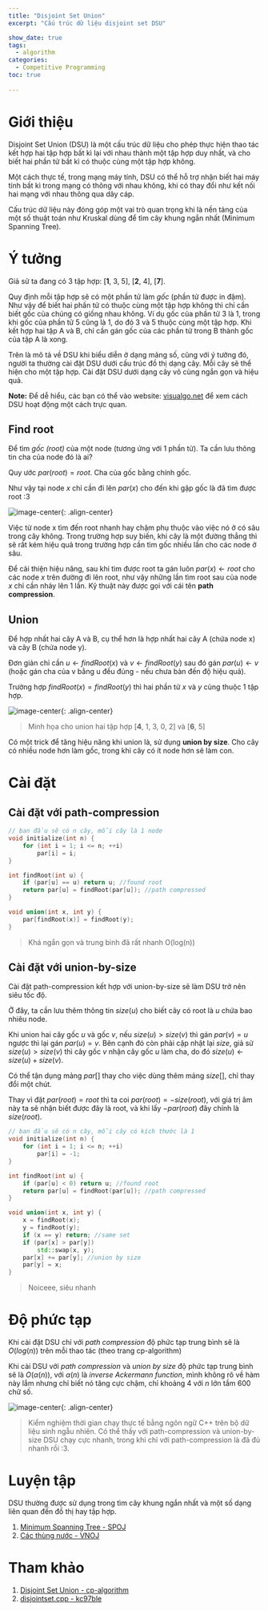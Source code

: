 ```yaml
---
title: "Disjoint Set Union"
excerpt: "Cấu trúc dữ liệu disjoint set DSU"

show_date: true
tags:
  - algorithm
categories:
  - Competitive Programming
toc: true
  
---
```

# Giới thiệu
Disjoint Set Union (DSU) là một cấu trúc dữ liệu cho phép thực hiện thao tác kết hợp hai tập hợp bất kì lại với nhau thành một tập hợp duy nhất, và cho biết hai phần tử bất kì có thuộc cùng một tập hợp không.

Một cách thực tế, trong mạng máy tính, DSU có thể hỗ trợ nhận biết hai máy tính bất kì trong mạng có thông với nhau không, khi có thay đổi như kết nối hai mạng với nhau thông qua dây cáp.

Cấu trúc dữ liệu này đóng góp một vai trò quan trọng khi là nền tảng của một số thuật toán như Kruskal dùng để tìm cây khung ngắn nhất (Minimum Spanning Tree).

# Ý tưởng
Giả sử ta đang có 3 tập hợp: [**1**, 3, 5], [**2**, 4], [**7**]. 

Quy định mỗi tập hợp sẽ có một phần tử làm *gốc* (phần tử được in đậm). Như vậy để biết hai phần tử có thuộc cùng một tập hợp không thì chỉ cần biết gốc của chúng có giống nhau không. Ví dụ gốc của phần tử 3 là 1, trong khi gốc của phần tử 5 cũng là 1, do đó 3 và 5 thuộc cùng một tập hợp. Khi kết hợp hai tập A và B, chỉ cần gán gốc của các phần tử trong B thành gốc của tập A là xong. 

Trên là mô tả về DSU khi biểu diễn ở dạng mảng số, cũng với ý tưởng đó, người ta thường cài đặt DSU dưới cấu trúc đồ thị dạng cây. Mỗi cây sẽ thể hiện cho một tập hợp. Cài đặt DSU dưới dạng cây vô cùng ngắn gọn và hiệu quả.

**Note:** Để dễ hiểu, các bạn có thể vào website: [visualgo.net](https://visualgo.net/en/ufds) để xem cách DSU hoạt động một cách trực quan.

## Find root
Để tìm *gốc (root)* của một node (tương ứng với 1 phần tử). Ta cần lưu thông tin cha của node đó là ai?

Quy ước $par(root) = root$. Cha của gốc bằng chính gốc.

Như vậy tại node $x$ chỉ cần đi lên $par(x)$ cho đến khi gặp gốc là đã tìm được root :3

![image-center](/assets/images/post/dsu_findroot.png){: .align-center}

Việc từ node x tìm đến root nhanh hay chậm phụ thuộc vào việc nó ở có sâu trong cây không. Trong trường hợp suy biến, khi cây là một đường thẳng thì sẽ rất kém hiệu quả trong trường hợp cần tìm gốc nhiều lần cho các node ở sâu.

Để cải thiện hiệu năng, sau khi tìm được root ta gán luôn $par(x) \leftarrow root$ cho các node $x$ trên đường đi lên root, như vậy những lần tìm root sau của node $x$ chỉ cần nhảy lên 1 lần. Kỹ thuật này được gọi với cái tên **path compression**.

## Union
Để hợp nhất hai cây A và B, cụ thể hơn là hợp nhất hai cây A (chứa node x) và cây B (chứa node y).

Đơn giản chỉ cần $u \leftarrow findRoot(x)$ và $v \leftarrow findRoot(y)$ sau đó gán $par(u) \leftarrow v$ (hoặc gán cha của v bằng u đều đúng - nếu chưa bàn đến độ hiệu quả).

Trường hợp $findRoot(x) = findRoot(y)$ thì hai phần tử $x$ và $y$ cùng thuộc 1 tập hợp.

![image-center](/assets/images/post/dsu_union.png){: .align-center}
> Minh họa cho union hai tập hợp [**4**, 1, 3, 0, 2] và [**6**, 5]

Có một trick để tăng hiệu năng khi union là, sử dụng **union by size**. Cho cây có nhiều node hơn làm gốc, trong khi cây có ít node hơn sẽ làm con.

# Cài đặt

## Cài đặt với path-compression
```c++
// ban đầu sẽ có n cây, mỗi cây là 1 node
void initialize(int n) {
    for (int i = 1; i <= n; ++i)
        par[i] = i;
}

int findRoot(int u) {
    if (par[u] == u) return u; //found root
    return par[u] = findRoot(par[u]); //path compressed
}

void union(int x, int y) {
    par[findRoot(x)] = findRoot(y);
}
```
> Khá ngắn gọn và trung bình đã rất nhanh O(log(n))

## Cài đặt với union-by-size
Cài đặt path-compression kết hợp với union-by-size sẽ làm DSU trở nên siêu tốc độ.

Ở đây, ta cần lưu thêm thông tin $size(u)$ cho biết cây có root là $u$ chứa bao nhiêu node.

Khi union hai cây gốc $u$ và gốc $v$, nếu $size(u) > size(v)$ thì gán $par(v) = u$ ngược thì lại gán $par(u) = v$. Bên cạnh đó còn phải cập nhật lại $size$, giả sử $size(u) > size(v)$ thì cây gốc $v$ nhận cây gốc $u$ làm cha, do đó $size(u) \leftarrow size(u) + size(v)$.

Có thể tận dụng mảng $par[]$ thay cho việc dùng thêm mảng $size[]$, chỉ thay đổi một chút.

Thay vì đặt $par(root) = root$ thì ta coi $par(root) = -size(root)$, với giá trị âm này ta sẽ nhận biết được đây là root, và khi lấy $-par(root)$ đây chính là $size(root)$.

```c++
// ban đầu sẽ có n cây, mỗi cây có kích thước là 1
void initialize(int n) {
    for (int i = 1; i <= n; ++i)
        par[i] = -1;
}

int findRoot(int u) {
    if (par[u] < 0) return u; //found root
    return par[u] = findRoot(par[u]); //path compressed
}

void union(int x, int y) {
    x = findRoot(x); 
    y = findRoot(y);
    if (x == y) return; //same set
    if (par[x] > par[y]) 
        std::swap(x, y);
    par[x] += par[y]; //union by size
    par[y] = x;
}
```
> Noiceee, siêu nhanh

# Độ phức tạp
Khi cài đặt DSU chỉ với *path compression* độ phức tạp trung bình sẽ là $O(log(n))$ trên mỗi thao tác (theo trang cp-algorithm)

Khi cài DSU  với *path compression* và *union by size* độ phức tạp trung bình sẽ là $O(\alpha(n))$, với $\alpha(n)$ là *inverse Ackermann function*, mình không rõ về hàm này lắm nhưng chỉ biết nó tăng cực chậm, chỉ khoảng 4 với $n$ lớn tầm 600 chữ số. 

![image-center](/assets/images/post/dsu_runtime.png){: .align-center}
> Kiểm nghiệm thời gian chạy thực tế bằng ngôn ngữ C++ trên bộ dữ liệu sinh ngẫu nhiên. Có thể thấy với path-compression và union-by-size DSU chạy cực nhanh, trong khi chỉ với path-compression là đã đủ nhanh rồi :3.

# Luyện tập

DSU thường được sử dụng trong tìm cây khung ngắn nhất và một số dạng liên quan đến đồ thị hay tập hợp.

1. [Minimum Spanning Tree - SPOJ](https://www.spoj.com/problems/MST/)
2. [Các thùng nước - VNOJ](https://oj.vnoi.info/problem/ioibin)

# Tham khảo
1. [Disjoint Set Union - cp-algorithm][reference-cp]
2. [disjointset.cpp - kc97ble][kc97ble]

[kc97ble]: https://sites.google.com/site/kc97ble/container/disjointset-cpp
[reference-cp]: https://cp-algorithms.com/data_structures/disjoint_set_union.html